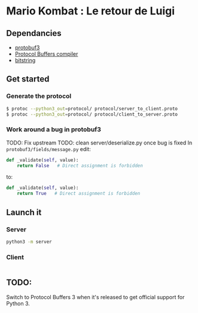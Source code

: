 # Mario Kombat : Le retour de Luigi

## Dependancies
* [protobuf3](http://pythonhosted.org/protobuf3/)
* [Protocol Buffers compiler](https://developers.google.com/protocol-buffers/docs/downloads)
* [bitstring](http://scott-griffiths.github.io/bitstring/)

## Get started
### Generate the protocol
```bash
$ protoc --python3_out=protocol/ protocol/server_to_client.proto
$ protoc --python3_out=protocol/ protocol/client_to_server.proto
```

### Work around a bug in protobuf3
TODO: Fix upstream
TODO: clean server/deserialize.py once bug is fixed
In `protobuf3/fields/message.py` edit:
```python
def _validate(self, value):
    return False   # Direct assignment is forbidden
```
to:
```python
def _validate(self, value):
    return True   # Direct assignment is forbidden
```

## Launch it
### Server
```bash
python3 -m server
```

### Client
```bash
```

## TODO:
Switch to Protocol Buffers 3 when it's released to get official support for Python 3.
